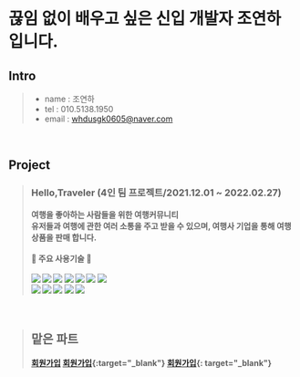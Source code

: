 # 끊임 없이 배우고 싶은 신입 개발자 조연하 입니다.

## Intro
>+ name : 조연하
>+ tel : 010.5138.1950
>+ email : <whdusgk0605@naver.com>
<br>

## Project 
> ### <b>Hello,Traveler<b> (4인 팀 프로젝트/2021.12.01 ~ 2022.02.27) <br>
> 여행을 좋아하는 사람들을 위한 여행커뮤니티<br>
> 유저들과 여행에 관한 여러 소통을 주고 받을 수 있으며, 여행사 기업을 통해 여행 상품을 판매 합니다.<br>
> <br>
>:punch: <b>주요 사용기술</b> :punch:<br>
><br>
><img src="https://img.shields.io/badge/java-007396?style=for-the-badge&logo=java&logoColor=white"></a>
><img src="https://img.shields.io/badge/html5-E34F26?style=for-the-badge&logo=html5&logoColor=white"></a>
<img src="https://img.shields.io/badge/javascript-F7DF1E?style=for-the-badge&logo=javascript&logoColor=black"></a>
<img src="https://img.shields.io/badge/css-1572B6?style=for-the-badge&logo=css3&logoColor=white"></a>
<img src="https://img.shields.io/badge/spring-6DB33F?style=for-the-badge&logo=spring&logoColor=white"></a>
<img src="https://img.shields.io/badge/JSON-000000?style=for-the-badge&logo=JSON&logoColor=white"></a>
<img src="https://img.shields.io/badge/Apache-D22128?style=for-the-badge&logo=Apache&logoColor=white"></a><br>
<img src="https://img.shields.io/badge/Apache Tomcat-F8DC75?style=for-the-badge&logo=Apache Tomcat&logoColor=white"></a>
<img src="https://img.shields.io/badge/Oracle-F80000?style=for-the-badge&logo=Oracle&logoColor=white"></a>
<img src="https://img.shields.io/badge/jQuery-0769AD?style=for-the-badge&logo=jQuery&logoColor=white"></a>
<img src="https://img.shields.io/badge/jQuery-0769AD?style=for-the-badge&logo=jQuery&logoColor=white"></a>
<img src="https://img.shields.io/badge/API-000000?style=for-the-badge&logo=API&logoColor=white"></a>
<br>

>## 맡은 파트
>[회원가입](https://github.com/YHDA0605/Portfolio/blob/604d63884ef6e3312068a31fe026e144644c1a9c/src/main/webapp/resources/js/regist.js#L83)
>[회원가입](https://github.com/YHDA0605/Portfolio/blob/604d63884ef6e3312068a31fe026e144644c1a9c/src/main/webapp/resources/js/regist.js#L83/){:target="_blank"}
[회원가입](https://github.com/YHDA0605/Portfolio/blob/604d63884ef6e3312068a31fe026e144644c1a9c/src/main/webapp/resources/js/regist.js#L83){: target="_blank"}
